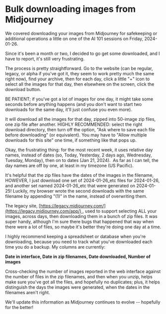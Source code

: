 # Bulk downloading images from Midjourney

We covered downloading your images from Midjourney for safekeeping or additional operations a little on one of the AI 101 sessions on Friday, 2024-01-26.

Since it's been a month or two, I decided to go get some downloaded, and I have to report, it's still very frustrating.

The process is pretty straightforward. Go to the website (can be regular, legacy, or alpha if you've got it, they seem to work pretty much the same right now), find your archive, then for each day, click a little "+" icon to select all the images for that day, then elsewhere on the screen, click the download button.

BE PATIENT; if you've got a lot of images for one day, it might take some seconds before anything happens (and you don't want to start two downloads for the same day, it'll just confuse you even more).

It will download all the images for that day, zipped into 50-image zip files, one zip file after another. HIGHLY RECOMMENDED: select the right download directory, then turn off the option, "Ask where to save each file before downloading" (or equivalent). You may have to "Allow multiple downloads for this site" one time, if something like that pops up.

Okay, the frustrating thing: for the most recent week, it uses relative day names, instead of dates (so, Today, Yesterday, 2 days ago, Wednesday, Tuesday, Monday), then on to dates (Jan 21, 2024).  As far as I can tell, the day names are off by one, at least in my timezone (US Pacific).

It's helpful that the zip files have the dates of the images in the filename, HOWEVER, I just download one set of 2024-01-26_etc files for 2024-01-26, and another set named 2024-01-26_etc that were generated on 2024-01-25! Luckily, my browser wrote the second downloads with the same filename by appending "(1)" in the name, instead of overwriting them.

The legacy site, [https://legacy.midjourney.com/](https://legacy.midjourney.com/app/) , used to support selecting ALL your images, across days, then downloading them in a bunch of zip files. It was super handy, although I'm sure there bugs that happened that way when there were a lot of files, so maybe it's better they're doing one day at a time.  
  
I highly recommend keeping a spreadsheet or database when you're downloading, because you need to track what you've downloaded each time you do a backup. My columns are currently:

**Date in interface, Date in zip filenames, Date downloaded, Number of images**  

Cross-checking the number of images reported in the web interface against the number of files in the zip filenames, and then when you unzip, helps make sure you've got all the files, and hopefully no duplicates; plus, it helps distinguish the days the images were generated, when the dates in the filenames aren't right.

We'll update this information as Midjourney continues to evolve -- hopefully for the better!